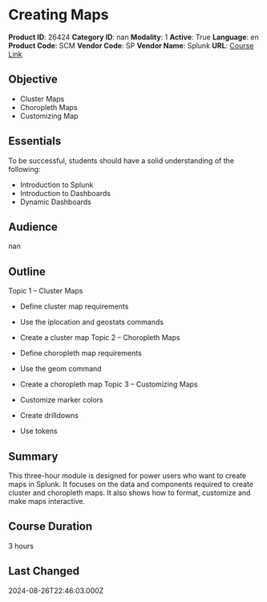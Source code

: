 # Creating Maps

**Product ID**: 26424
**Category ID**: nan
**Modality**: 1
**Active**: True
**Language**: en
**Product Code**: SCM
**Vendor Code**: SP
**Vendor Name**: Splunk
**URL**: [Course Link](https://www.fastlaneus.com/course/splunk-scm)

## Objective
- Cluster Maps
- Choropleth Maps
- Customizing Map

## Essentials
To be successful, students should have a solid understanding
of the following:



- Introduction to Splunk
- Introduction to Dashboards
- Dynamic Dashboards

## Audience
nan

## Outline
Topic 1 – Cluster Maps



- Define cluster map requirements
- Use the iplocation and geostats commands
- Create a cluster map
Topic 2 – Choropleth Maps



- Define choropleth map requirements
- Use the geom command
- Create a choropleth map
Topic 3 – Customizing Maps



- Customize marker colors
- Create drilldowns
- Use tokens

## Summary
This three-hour module is designed for power users who want to create maps in Splunk. It focuses on the data and components required to create cluster and choropleth maps. It also shows how to format, customize and make maps interactive.

## Course Duration
3 hours

## Last Changed
2024-08-26T22:46:03.000Z
